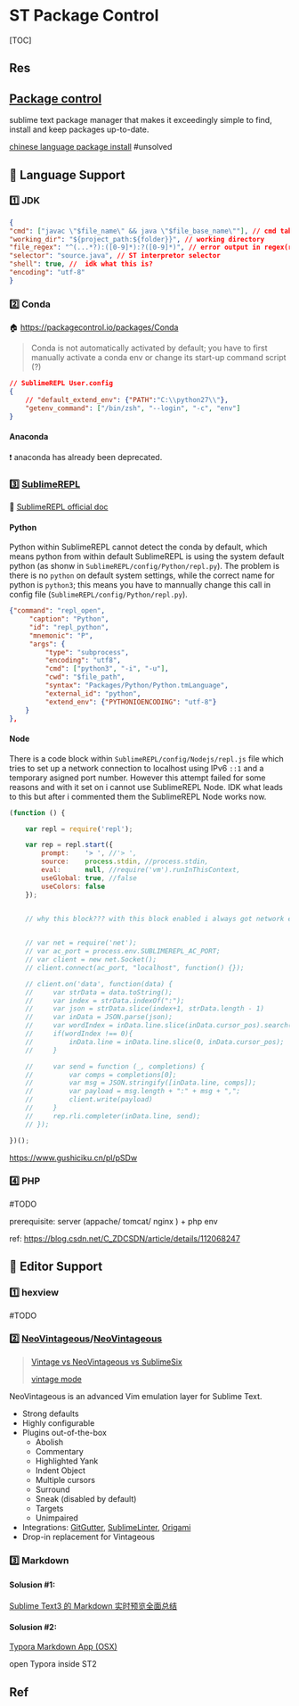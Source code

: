 # ST Package Control

[TOC]



## Res



## [Package control](https://packagecontrol.io)
sublime text package manager that makes it exceedingly simple to find, install and keep packages up-to-date.

[chinese language package install](https://blog.csdn.net/qq_35246620/article/details/78341979) #unsolved 



## 📣 Language Support
### 1️⃣ JDK
```json
{
"cmd": ["javac \"$file_name\" && java \"$file_base_name\""], // cmd takes array, while shell_cmd takes string
"working_dir": "${project_path:${folder}}", // working directory
"file_regex": "^(...*?):([0-9]*):?([0-9]*)", // error output in regex(regular expression)
"selector": "source.java", // ST interpretor selector
"shell": true, //  idk what this is?
"encoding": "utf-8" 
}
```

[Mac 下使用 Sublime Text 编译 java]: http://t.csdn.cn/N52KG
[用Sublime Text3编写java程序]: http://t.csdn.cn/1NAy8


### 2️⃣ Conda
🏠 https://packagecontrol.io/packages/Conda

> Conda is not automatically activated by default; you have to first manually activate a conda env or change its start-up command script (?)

```json
// SublimeREPL User.config
{
	// "default_extend_env": {"PATH":"C:\\python27\\"},	
	"getenv_command": ["/bin/zsh", "--login", "-c", "env"]
}
```


#### Anaconda
❗ anaconda has already been deprecated.

[ST(sublime text)->anaconda->python->turtle: build system]: https://www.gushiciku.cn/pl/pSDwqqqq



### 3️⃣ [SublimeREPL](https://packagecontrol.io/packages/SublimeREPL)
📂 [SublimeREPL official doc](https://sublimerepl.readthedocs.io/en/latest/)


#### Python
Python within SublimeREPL cannot detect the conda by default, which means python from within default SublimeREPL is using the system default python (as shonw in `SublimeREPL/config/Python/repl.py`). The problem is there is no `python` on default system settings, while the correct name for python is `python3`; this means you have to mannually change this call in config file (`SublimeREPL/config/Python/repl.py`).
```json
{"command": "repl_open",
	 "caption": "Python",
     "id": "repl_python",
     "mnemonic": "P",
     "args": {
	     "type": "subprocess",
	     "encoding": "utf8",
	     "cmd": ["python3", "-i", "-u"],
	     "cwd": "$file_path",
	     "syntax": "Packages/Python/Python.tmLanguage",
	     "external_id": "python",
	     "extend_env": {"PYTHONIOENCODING": "utf-8"}
    }
},
```


#### Node
There is a code block within `SublimeREPL/config/Nodejs/repl.js` file which tries to set up a network connection to localhost using IPv6 `::1` and a temporary asigned port number. However this attempt failed for some reasons and with it set on i cannot use SublimeREPL Node. IDK what leads to this but after i commented them the SublimeREPL Node works now. 
```js
(function () {

    var repl = require('repl');

    var rep = repl.start({
        prompt:    '> ', //'> ',
        source:    process.stdin, //process.stdin,
        eval:      null, //require('vm').runInThisContext,
        useGlobal: true, //false
        useColors: false
    });


    // why this block??? with this block enabled i always got network error, it seems either node or sublimeREPL started a server on the background but it cannot reach the server from within this code block.

    
    // var net = require('net');
    // var ac_port = process.env.SUBLIMEREPL_AC_PORT;
    // var client = new net.Socket();
    // client.connect(ac_port, "localhost", function() {});

    // client.on('data', function(data) {
    //     var strData = data.toString();
    //     var index = strData.indexOf(":");
    //     var json = strData.slice(index+1, strData.length - 1)
    //     var inData = JSON.parse(json);
    //     var wordIndex = inData.line.slice(inData.cursor_pos).search(/\b/);
    //     if(wordIndex !== 0){
    //         inData.line = inData.line.slice(0, inData.cursor_pos);
    //     }

    //     var send = function (_, completions) {
    //         var comps = completions[0];
    //         var msg = JSON.stringify([inData.line, comps]);
    //         var payload = msg.length + ":" + msg + ",";
    //         client.write(payload)
    //     }
    //     rep.rli.completer(inData.line, send);
    // });

})();

```


[Mac中如何在Sublime Text3上通过REPL插件切换不同Anconda下的Python开发环境，实现交互式代码运行、调试？]: https://blog.csdn.net/weixin_42782150/article/details/122003031

https://www.gushiciku.cn/pl/pSDw


### 4️⃣ PHP

#TODO 

prerequisite: server (appache/ tomcat/ nginx ) + php env 

ref: https://blog.csdn.net/C_ZDCSDN/article/details/112068247



## 📝 Editor Support
### 1️⃣ hexview
#TODO 



### 2️⃣ [NeoVintageous](https://github.com/NeoVintageous)/**[NeoVintageous](https://github.com/NeoVintageous/NeoVintageous)**

> [Vintage vs NeoVintageous vs SublimeSix](https://forum.sublimetext.com/t/vintage-vs-neovintageous-vs-sublimesix/41190)
> 
> [vintage mode](https://www.sublimetext.com/docs/vintage.html)

NeoVintageous is an advanced Vim emulation layer for Sublime Text.
- Strong defaults
- Highly configurable
- Plugins out-of-the-box
  - Abolish
  - Commentary
  - Highlighted Yank
  - Indent Object
  - Multiple cursors
  - Surround
  - Sneak (disabled by default)
  - Targets
  - Unimpaired
- Integrations: [GitGutter](https://github.com/jisaacks/GitGutter), [SublimeLinter](https://github.com/SublimeLinter/SublimeLinter3), [Origami](https://github.com/SublimeText/Origami)
- Drop-in replacement for Vintageous



### 3️⃣ Markdown
#### Solusion #1:
[Sublime Text3 的 Markdown 实时预览全面总结](https://blog.csdn.net/qq_20011607/article/details/81370236)


#### Solusion #2:
[Typora Markdown App (OSX)](https://packagecontrol.io/packages/Typora%20Markdown%20App%20%28OSX%29)

open Typora inside ST2



## Ref



